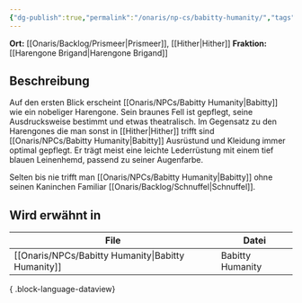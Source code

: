```yaml
---
{"dg-publish":true,"permalink":"/onaris/np-cs/babitty-humanity/","tags":["npc","kampagne/witchlight"]}
---
```


**Ort:** [[Onaris/Backlog/Prismeer\|Prismeer]], [[Hither\|Hither]]
**Fraktion:** [[Harengone Brigand\|Harengone Brigand]]
## Beschreibung 
Auf den ersten Blick erscheint [[Onaris/NPCs/Babitty Humanity\|Babitty]] wie ein nobeliger Harengone. Sein braunes Fell ist gepflegt, seine Ausdrucksweise bestimmt und etwas theatralisch. Im Gegensatz zu den Harengones die man sonst in [[Hither\|Hither]] trifft sind [[Onaris/NPCs/Babitty Humanity\|Babitty]] Ausrüstund und Kleidung immer optimal gepflegt. Er trägt meist eine leichte Lederrüstung mit einem tief blauen Leinenhemd, passend zu seiner Augenfarbe.

Selten bis nie trifft man [[Onaris/NPCs/Babitty Humanity\|Babitty]] ohne seinen Kaninchen Familiar [[Onaris/Backlog/Schnuffel\|Schnuffel]]. 


<div class="transclusion internal-embed is-loaded"><div class="markdown-embed">






</div></div>
  
  

## Wird erwähnt in

| File                                                  | Datei            |
| ----------------------------------------------------- | ---------------- |
| [[Onaris/NPCs/Babitty Humanity\|Babitty Humanity]] | Babitty Humanity |

{ .block-language-dataview}
